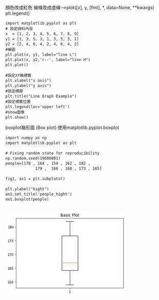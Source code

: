 
顏色改成紅色 線條改成虛線-->plot([x], y, [fmt], *, data=None, **kwargs) plt.legend()
```
import matplotlib.pyplot as plt
# 設定資料內容
x  = [1, 2, 3, 4, 5, 6, 7, 8, 9]
y1 = [1, 3, 5, 3, 1, 3, 5, 3, 1]
y2 = [2, 4, 6, 4, 2, 4, 6, 4, 2]
#繪圖
plt.plot(x, y1, label="line L")
plt.plot(x, y2,'r--', label="line H")
plt.plot()

#設定XY軸標籤
plt.xlabel("x axis")
plt.ylabel("y axis")
#設定標題
plt.title("Line Graph Example")
#設定標籤位置
plt.legend(loc='upper left')
#show圖像
plt.show()
```


boxplot箱形圖 (Box plot):使用matplotlib.pyplot.boxplot

```
import numpy as np
import matplotlib.pyplot as plt

# Fixing random state for reproducibility
np.random.seed(19680801)
people=[178 , 164 , 159 , 162 , 182 , 
             179 ,  166 , 168 , 173 , 165]

fig1, ax1 = plt.subplots()

plt.ylabel("hight")
ax1.set_title('people_hight')
ax1.boxplot(people)


```

![BOXPLOT](/page/boxplot.png)
